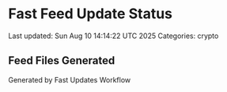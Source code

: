 # Fast Feed Update Status
Last updated: Sun Aug 10 14:14:22 UTC 2025
Categories: crypto

## Feed Files Generated

Generated by Fast Updates Workflow
